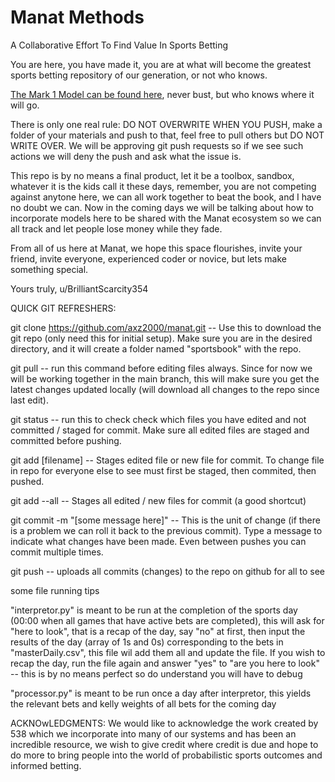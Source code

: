 # Manat Methods
A Collaborative Effort To Find Value In Sports Betting

You are here, you have made it, you are at what will become the greatest sports betting repository of our generation, or not who knows.

[The Mark 1 Model can be found here](https://manat-methods.com/sportsbettingalgorithm.html), never bust, but who knows where it will go.

There is only one real rule:
DO NOT OVERWRITE WHEN YOU PUSH, make a folder of your materials and push to that, feel free to pull others but DO NOT WRITE OVER. We will be approving git push requests so if we see such actions we will deny the push and ask what the issue is.

This repo is by no means a final product, let it be a toolbox, sandbox, whatever it is the kids call it these days, remember, you are not competing against anytone here, we can all work together to beat the book, and I have no doubt we can. Now in the coming days we will be talking about how to incorporate models here to be shared with the Manat ecosystem so we can all track and let people lose money while they fade.

From all of us here at Manat, we hope this space flourishes, invite your friend, invite everyone, experienced coder or novice, but lets make something special.

Yours truly, 
u/BrilliantScarcity354

QUICK GIT REFRESHERS:

git clone https://github.com/axz2000/manat.git -- Use this to download the git repo (only need this for initial setup). Make sure you are in the desired directory, and it will create a folder named "sportsbook" with the repo.

git pull -- run this command before editing files always. Since for now we will be working together in the main branch, this will make sure you get the latest changes updated locally (will download all changes to the repo since last edit).

git status -- run this to check check which files you have edited and not committed / staged for commit. Make sure all edited files are staged and committed before pushing.

git add [filename] -- Stages edited file or new file for commit. To change file in repo for everyone else to see must first be staged, then commited, then pushed.

git add --all -- Stages all edited / new files for commit (a good shortcut)

git commit -m "[some message here]" -- This is the unit of change (if there is a problem we can roll it back to the previous commit). Type a message to indicate what changes have been made. Even between pushes you can commit multiple times.

git push -- uploads all commits (changes) to the repo on github for all to see

some file running tips

"interpretor.py" is meant to be run at the completion of the sports day (00:00 when all games that have active bets are completed), this will ask for "here to look", that is a recap of the day, say "no" at first, then input the results of the day (array of 1s and 0s) corresponding to the bets in "masterDaily.csv", this file wil add them all and update the file. If you wish to recap the day, run the file again and answer "yes" to "are you here to look" -- this is by no means perfect so do understand you will have to debug

"processor.py" is meant to be run once a day after interpretor, this yields the relevant bets and kelly weights of all bets for the coming day

ACKNOwLEDGMENTS: We would like to acknowledge the work created by 538 which we incorporate into many of our systems and has been an incredible resource, we wish to give credit where credit is due and hope to do more to bring people into the world of probabilistic sports outcomes and informed betting.
